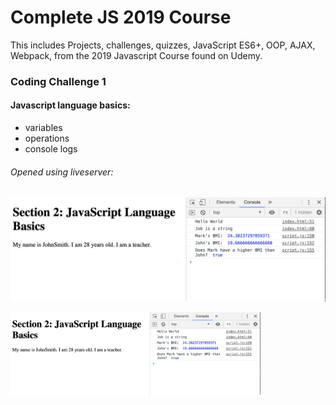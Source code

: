 # Complete JS 2019 Course
This includes Projects, challenges, quizzes, JavaScript ES6+, OOP, AJAX, Webpack, from the 2019 Javascript Course found on Udemy.

### Coding Challenge 1

#### Javascript language basics:
* variables
* operations
* console logs

###### Opened using liveserver: 

![challenge 1](/JS-Basics/images/challenge1.png)

<img src="/JS-Basics/images/challenge1.png" width="400">

